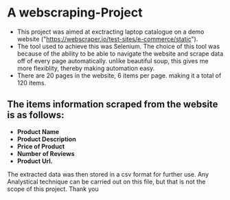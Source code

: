 # A webscraping-Project

- This project was aimed at exctracting laptop catalogue on a demo website ("https://webscraper.io/test-sites/e-commerce/static").
- The tool used to achieve this was Selenium. The choice of this tool was because of the ability to be able to navigate the website and scrape data off of every page automatically. unlike beautiful soup, this gives me more flexiblity, thereby making automation easy.
- There are 20 pages in the website, 6 items per page. making it a total of 120 items.


## The items information scraped from the website is as follows:
- **Product Name**
- **Product Description**
- **Price of Product**
- **Number of Reviews**
- **Product Url.**

The extracted data was then stored in a csv format for further use. Any Analystical technique can be carried out on this file, but that is not the scope of this project. Thank you
